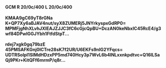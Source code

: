 #### GCM R 20/0c/400 L 20/0c/400
**KMAA9gC69yT8rGNa**<br/>**K+QP7Xy6aBJAV4nut/syX8ZUMERj5JNYrkyspxGdRP0=**<br/>**MPMFjgNhXLvhJXIEAJZJJC3fC6cGjcQpBU+DczAN0keNbxIC45RcE4/g3wf84DPwlGGJYbh1FtfdStpT...**<br/><br/>
**rdej7xgk0gq79bzE**<br/>**45PMSAFKGnj0lCTre28sK7f2UR/U6EKFs9nlG2YFqcs=**<br/>**UDTRSolpl1SIMdHDzxPP5md740Hcy3p7WvL6b4lNLxxnkpdtvc+Q16ILSaQj9PKr+KitQFf6mrmP/q8r...**